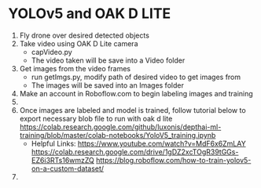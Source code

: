 # YOLOv5 and OAK D LITE

1. Fly drone over desired detected objects
2. Take video using OAK D Lite camera
   - capVideo.py
   - The video taken will be save into a Video folder
3. Get images from the video frames
   - run getImgs.py, modify path of desired video to get images from
   - The images will be saved into an Images folder
4. Make an account in Roboflow.com to begin labeling images and training
5.
6. Once images are labeled and model is trained, follow tutorial below to export necessary blob file to run with oak d lite
   https://colab.research.google.com/github/luxonis/depthai-ml-training/blob/master/colab-notebooks/YoloV5_training.ipynb
   - Helpful Links:
     https://www.youtube.com/watch?v=MdF6x6ZmLAY
     https://colab.research.google.com/drive/1gDZ2xcTOgR39tGGs-EZ6i3RTs16wmzZQ
     https://blog.roboflow.com/how-to-train-yolov5-on-a-custom-dataset/
7.
